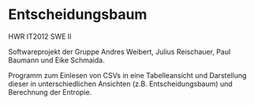 Entscheidungsbaum
=================

HWR IT2012 SWE II

Softwareprojekt der Gruppe Andres Weibert, Julius Reischauer, Paul Baumann und Eike Schmaida.

Programm zum Einlesen von CSVs in eine Tabelleansicht und Darstellung dieser in unterschiedlichen 
Ansichten (z.B. Entscheidungsbaum) und Berechnung der Entropie.
